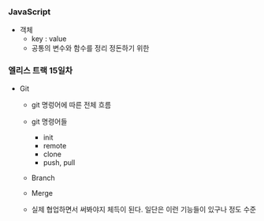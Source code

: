 ### JavaScript

- 객체
  - key : value
  - 공통의 변수와 함수를 정리 정돈하기 위한

### 엘리스 트랙 15일차

- Git
  - git 명렁어에 따른 전체 흐름
  - git 명령어들
    - init
    - remote
    - clone
    - push, pull
  - Branch
  - Merge

  - 실제 협업하면서 써봐야지 체득이 된다. 일단은 이런 기능들이 있구나 정도 수준